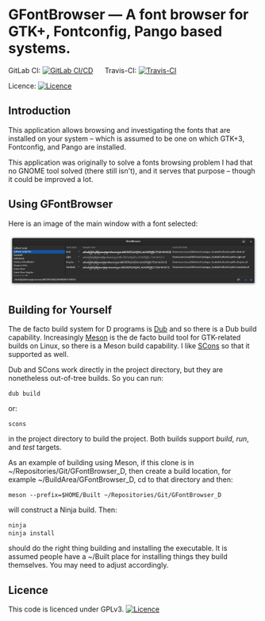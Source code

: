 # GFontBrowser — A font browser for GTK+, Fontconfig, Pango based systems.

GitLab CI: [![GitLab CI/CD](https://gitlab.com/Russel/gfontbrowser/badges/master/pipeline.svg)](https://travis-ci.org/Russel/gfontbrowser)
&nbsp;&nbsp;&nbsp;&nbsp;
Travis-CI: [![Travis-CI](https://travis-ci.org/russel/GFontBrowser.svg?branch=master)](https://travis-ci.org/russel/GFontBrowser)

Licence: [![Licence](https://img.shields.io/badge/license-GPL_3-green.svg)](https://www.gnu.org/licenses/gpl-3.0.txt)

## Introduction

This application allows browsing and investigating the fonts that are installed on your system – which is
assumed to be one on which GTK+3, Fontconfig, and Pango are installed.

This application was originally to solve a fonts browsing problem I had that no GNOME tool solved (there
still isn't), and it serves that purpose – though it could be improved a lot.

## Using GFontBrowser

Here is an image of the main window with a font selected:

![Main window with typeface selected](data/screenshots/main_only.png)

## Building for Yourself

The de facto build system for D programs is [Dub](https://github.com/dlang/dub) and so there is a Dub build
capability. Increasingly [Meson](http://mesonbuild.com/) is the de facto build tool for GTK-related builds
on Linux, so there is a Meson build capability. I like [SCons](https://www.scons.org/) so that it supported
as well.

Dub and SCons work directly in the project directory, but they are nonetheless out-of-tree builds. So you
can run:

    dub build

or:

    scons

in the project directory to build the project. Both builds support _build_, _run_, and _test_ targets.

As an example of building using Meson, if this clone is in ~/Repositories/Git/GFontBrowser\_D,
then create a build location, for example ~/BuildArea/GFontBrowser\_D, cd to that directory and then:

    meson --prefix=$HOME/Built ~/Repositories/Git/GFontBrowser_D

will construct a Ninja build. Then:

    ninja
    ninja install

should do the right thing building and installing the executable. It is assumed people have a ~/Built place
for installing things they build themselves. You may need to adjust accordingly.

## Licence

This code is licenced under GPLv3. [![Licence](https://img.shields.io/badge/license-GPL_3-green.svg)](https://www.gnu.org/licenses/gpl-3.0.txt)
